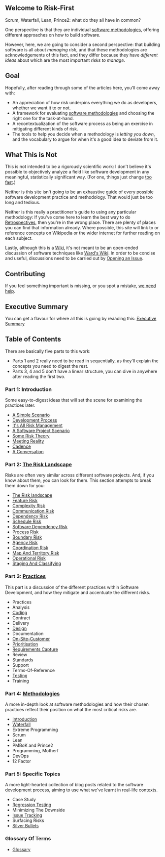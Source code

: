 ## Welcome to Risk-First

<div class="tweet">
Scrum, Waterfall, Lean, Prince2:  what do they all have in common?  
</div>

One perspective is that they are individual [software methodologies](https://en.wikipedia.org/wiki/Software_development_process#Methodologies), offering different approaches on how to build software.

However, here, we are going to consider a second perspective:  that building software is all about _managing risk_, and that these methodologies are acknowledgements of this fact, and they differ because they have _different ideas_ about which are the most important _risks to manage_.

## Goal

Hopefully, after reading through some of the articles here, you'll come away with:

- An appreciation of how risk underpins everything we do as developers, whether we want it to or not.
- A framework for evaluating [software methodologies](https://en.wikipedia.org/wiki/Software_development_process#Methodologies) and choosing the right one for the task-at-hand.
- A recontextualization of the software process as being an exercise in mitigating different kinds of risk.
- The tools to help you decide when a methodology is _letting you down_, and the vocabulary to argue for when it's a good idea to deviate from it.

## What This is Not

This is not intended to be a rigorously scientific work: I don't believe it's possible to objectively analyze a field like software development in any meaningful, statistically significant way.  (For one, things just change [too fast](Silver-Bullets).) 

Neither is this site isn't going to be an exhaustive guide of every possible software development practice and methodology.  That would just be too long and tedious.  

Neither is this really a practitioner's guide to using any particular methodology:  If you've come here to learn the best way to do [Retrospectives](Review), then you're in the wrong place.  There are plenty of places you can find that information already.  Where possible, this site will link to or reference concepts on Wikipedia or the wider internet for further reading on each subject.

Lastly, although this is a [Wiki](https://en.wikipedia.org/wiki/Wiki), it's not meant to be an open-ended discussion of software techniques like [Ward's Wiki](http://wiki.c2.com).  In order to be concise and useful, discussions need to be carried out by [Opening an Issue](https://github.com/risk-first/website/issues).

## Contributing

If you feel something important is missing, or you spot a mistake, [we need help](Contributing).

## Executive Summary

You can get a flavour for where all this is going by reaading this:  [Executive Summary](Executive-Summary)

## Table of Contents

There are basically five parts to this work:  
 - Parts 1 and 2 really need to be read in sequentially, as they'll explain the concepts you need to digest the rest.  
 - Parts 3, 4 and 5 don't have a linear structure, you can dive in anywhere after reading the first two.

### Part 1: Introduction

Some easy-to-digest ideas that will set the scene for examining the practices later.

 - [A Simple Scenario](A-Simple-Scenario)
 - [Development Process](Development-Process)
 - [It's All Risk Management](All-Risk-Management)
 - [A Software Project Scenario](Software-Project-Scenario)
 - [Some Risk Theory](Risk-Theory)
 - [Meeting Reality](Meeting-Reality)
 - [Cadence](Cadence)
 - [A Conversation](A-Conversation)
 
### Part 2: [The Risk Landscape](Risk-Landscape)

Risks are often very similar across different software projects.   And, if you know about them, you can look for them.  This section attempts to break them down for you:

 - [The Risk landscape](Risk-Landscape)
 - [Feature Risk](Feature-Risk)
 - [Complexity Risk](Complexity-Risk)
 - [Communication Risk](Communication-Risk)
 - [Dependency Risk](Dependency-Risk)
 - [Schedule Risk](Schedule-Risk)
 - [Software Dependency Risk](Software-Dependency-Risk)
 - [Process Risk](Process-Risk)
 - [Boundary Risk](Boundary-Risk)
 - [Agency Risk](Agency-Risk) 
 - [Coordination Risk](Coordination-Risk)
 - [Map And Territory Risk](Map-And-Territory-Risk)
 - [Operational Risk](Operational-Risk)
 - [Staging And Classifying](Staging-And-Classifying)
 
### Part 3: [Practices](Practices)

This part is a discussion of the different practices within Software Development, and how they mitigate and accentuate the different risks.

 - Practices
 - Analysis
 - [Coding](Coding)
 - Contract
 - Delivery
 - [Design](Design)
 - Documentation
 - [On-Site-Customer](On-Site-Customer)
 - [Prioritisation](Prioritisation)
 - [Requirements Capture](Requirements-Capture)
 - Review
 - Standards
 - Support
 - Terms-Of-Reference
 - [Testing](Testing)
 - Training
 
### Part 4: [Methodologies](Methodologies)

A more in-depth look at software methodologies and how their chosen practices reflect their position on what the most critical risks are. 

 - [Introduction](Methodologies)
 - [Waterfall](Waterfall)
 - Extreme Programming
 - Scrum
 - Lean
 - PMBoK and Prince2
 - Programming, Motherf
 - DevOps
 - 12 Factor
 
### Part 5: Specific Topics

A more light-hearted collection of blog posts related to the software development process, aiming to use what we've learnt in real-life contexts.

 - Case Study
 - [Regression Testing](Regression-Testing)
 - Minimizing The Downside
 - [Issue Tracking](Issue-Tracking)
 - Surfacing Risks
 - [Silver Bullets](Silver-Bullets)

### Glossary Of Terms

 - [Glossary](Glossary)
  


